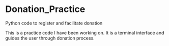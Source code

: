 # Donation_Practice
Python code to register and facilitate donation

This is a practice code I have been working on. It is a terminal interface and guides the 
user through donation process. 


